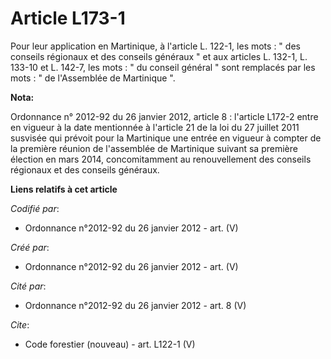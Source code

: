 # Article L173-1

Pour leur application en Martinique, à l'article L. 122-1, les mots : " des conseils régionaux et des conseils généraux " et
aux articles L. 132-1, L. 133-10 et L. 142-7, les mots : " du conseil général " sont remplacés par les mots : " de
l'Assemblée de Martinique ".

**Nota:**

Ordonnance n° 2012-92 du 26 janvier 2012, article 8 : l'article L172-2 entre en vigueur à la date mentionnée à l'article 21
de la loi du 27 juillet 2011 susvisée qui prévoit pour la Martinique une entrée en vigueur à compter de la première réunion
de l'assemblée de Martinique suivant sa première élection en mars 2014, concomitamment au renouvellement des conseils
régionaux et des conseils généraux.

**Liens relatifs à cet article**

_Codifié par_:

  - Ordonnance n°2012-92 du 26 janvier 2012 - art. (V)

_Créé par_:

  - Ordonnance n°2012-92 du 26 janvier 2012 - art. (V)

_Cité par_:

  - Ordonnance n°2012-92 du 26 janvier 2012 - art. 8 (V)

_Cite_:

  - Code forestier (nouveau) - art. L122-1 (V)
